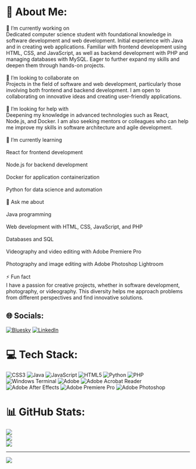 # 💫 About Me:
🔭 I’m currently working on<br>Dedicated computer science student with foundational knowledge in software development and web development. Initial experience with Java and in creating web applications. Familiar with frontend development using HTML, CSS, and JavaScript, as well as backend development with PHP and managing databases with MySQL. Eager to further expand my skills and deepen them through hands-on projects.<br><br>👯 I’m looking to collaborate on<br>Projects in the field of software and web development, particularly those involving both frontend and backend development. I am open to collaborating on innovative ideas and creating user-friendly applications.<br><br>🤝 I’m looking for help with<br>Deepening my knowledge in advanced technologies such as React, Node.js, and Docker. I am also seeking mentors or colleagues who can help me improve my skills in software architecture and agile development.<br><br>🌱 I’m currently learning<br><br>React for frontend development<br><br>Node.js for backend development<br><br>Docker for application containerization<br><br>Python for data science and automation<br><br>💬 Ask me about<br><br>Java programming<br><br>Web development with HTML, CSS, JavaScript, and PHP<br><br>Databases and SQL<br><br>Videography and video editing with Adobe Premiere Pro<br><br>Photography and image editing with Adobe Photoshop Lightroom<br><br>⚡ Fun fact<br>I have a passion for creative projects, whether in software development, photography, or videography. This diversity helps me approach problems from different perspectives and find innovative solutions.


## 🌐 Socials:
[![Bluesky](https://img.shields.io/badge/bluesky-0285FF?style=for-the-badge&logo=bluesky&logoColor=%23FFFFFF)](https://bsky.app/profile/Yassine) [![LinkedIn](https://img.shields.io/badge/LinkedIn-%230077B5.svg?logo=linkedin&logoColor=white)](https://linkedin.com/in/www.linkedin.com/in/yassine-kalai-ezzar-39b03a257) 

# 💻 Tech Stack:
![CSS3](https://img.shields.io/badge/css3-%231572B6.svg?style=for-the-badge&logo=css3&logoColor=white) ![Java](https://img.shields.io/badge/java-%23ED8B00.svg?style=for-the-badge&logo=openjdk&logoColor=white) ![JavaScript](https://img.shields.io/badge/javascript-%23323330.svg?style=for-the-badge&logo=javascript&logoColor=%23F7DF1E) ![HTML5](https://img.shields.io/badge/html5-%23E34F26.svg?style=for-the-badge&logo=html5&logoColor=white) ![Python](https://img.shields.io/badge/python-3670A0?style=for-the-badge&logo=python&logoColor=ffdd54) ![PHP](https://img.shields.io/badge/php-%23777BB4.svg?style=for-the-badge&logo=php&logoColor=white) ![Windows Terminal](https://img.shields.io/badge/Windows%20Terminal-%234D4D4D.svg?style=for-the-badge&logo=windows-terminal&logoColor=white) ![Adobe](https://img.shields.io/badge/adobe-%23FF0000.svg?style=for-the-badge&logo=adobe&logoColor=white) ![Adobe Acrobat Reader](https://img.shields.io/badge/Adobe%20Acrobat%20Reader-EC1C24.svg?style=for-the-badge&logo=Adobe%20Acrobat%20Reader&logoColor=white) ![Adobe After Effects](https://img.shields.io/badge/Adobe%20After%20Effects-9999FF.svg?style=for-the-badge&logo=Adobe%20After%20Effects&logoColor=white) ![Adobe Premiere Pro](https://img.shields.io/badge/Adobe%20Premiere%20Pro-9999FF.svg?style=for-the-badge&logo=Adobe%20Premiere%20Pro&logoColor=white) ![Adobe Photoshop](https://img.shields.io/badge/adobe%20photoshop-%2331A8FF.svg?style=for-the-badge&logo=adobe%20photoshop&logoColor=white)
# 📊 GitHub Stats:
![](https://github-readme-stats.vercel.app/api?username=YassineKalaiEzzar&theme=dark&hide_border=false&include_all_commits=true&count_private=true)<br/>
![](https://github-readme-streak-stats.herokuapp.com/?user=YassineKalaiEzzar&theme=dark&hide_border=false)<br/>
![](https://github-readme-stats.vercel.app/api/top-langs/?username=YassineKalaiEzzar&theme=dark&hide_border=false&include_all_commits=true&count_private=true&layout=compact)

---
[![](https://visitcount.itsvg.in/api?id=YassineKalaiEzzar&icon=0&color=0)](https://visitcount.itsvg.in)

